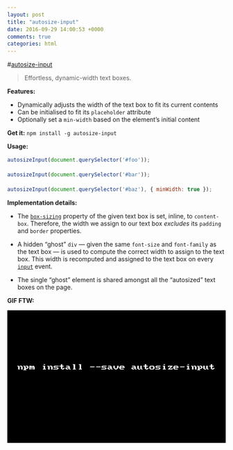 ```yaml
---
layout: post
title: "autosize-input"
date: 2016-09-29 14:00:53 +0000
comments: true
categories: html
---
```


#[autosize-input](https://www.npmjs.org/package/autosize-input)
> Effortless, dynamic-width text boxes.

__Features:__

- Dynamically adjusts the width of the text box to fit its current contents
- Can be initialised to fit its `placeholder` attribute
- Optionally set a `min-width` based on the element&rsquo;s initial content

__Get it:__ `npm install -g autosize-input`

__Usage:__

```js
autosizeInput(document.querySelector('#foo'));

autosizeInput(document.querySelector('#bar'));

autosizeInput(document.querySelector('#baz'), { minWidth: true });
```

__Implementation details:__

- The [`box-sizing`](https://developer.mozilla.org/en-US/docs/Web/CSS/box-sizing) property of the given text box is set, inline, to `content-box`. Therefore, the width we assign to our text box *excludes* its `padding` and `border` properties.

- A hidden &ldquo;ghost&rdquo; `div` &mdash; given the same `font-size` and `font-family` as the text box &mdash; is used to compute the correct width to assign to the text box. This width is recomputed and assigned to the text box on every [`input`](https://developer.mozilla.org/en-US/docs/Web/Events/input) event.

- The single &ldquo;ghost&rdquo; element is shared amongst all the &ldquo;autosized&rdquo; text boxes on the page.

__GIF FTW:__

![autoinput-size](/images/autoinput-size/autosize-input.gif)